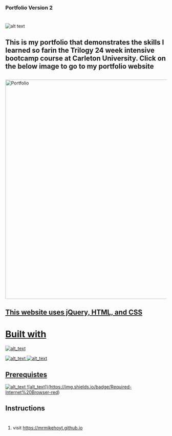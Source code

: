 ### Portfolio Version 2
#
![alt text](images/michael.jpg)

## This is my portfolio that demonstrates the skills I learned so farin the Trilogy 24 week intensive bootcamp course at Carleton University. Click on the below image to go to my portfolio website
##
<a href="https://mrmikehoyt.github.io"><img border="0" alt="Portfolio" src="images/portfolio.PNG" width="969" height="686">

## This website uses jQuery, HTML, and CSS

# Built with
![alt_text](https://img.shields.io/badge/Technologies-jQuery-green)

![alt_text](https://img.shields.io/badge/Technologies-HTML-green)
![alt_text](https://img.shields.io/badge/Technologies-CSS-green)

## Prerequistes
![alt_text](https://img.shields.io/badge/Required-Javascript-red)
![alt_text])(https://img.shields.io/badge/Required-Internet%20Browser-red)
## Instructions
#
1.  visit  https://mrmikehoyt.github.io 
